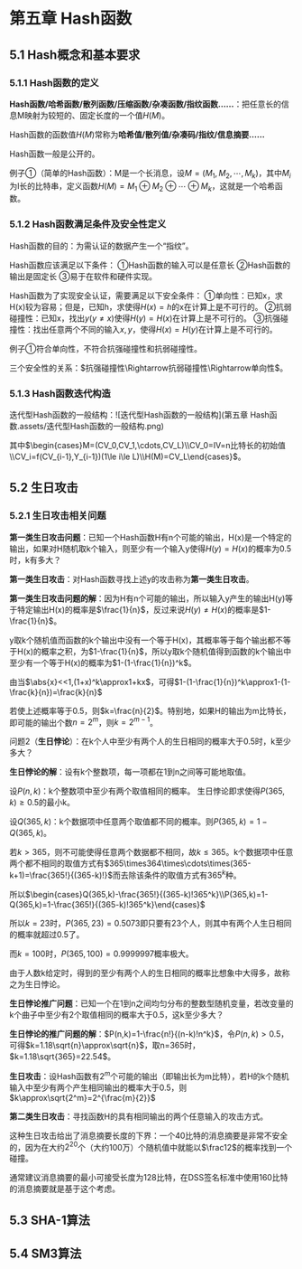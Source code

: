 # 第五章 Hash函数

## 5.1 Hash概念和基本要求

### 5.1.1 Hash函数的定义

**Hash函数/哈希函数/散列函数/压缩函数/杂凑函数/指纹函数……**：把任意长的信息M映射为较短的、固定长度的一个值$H(M)$。

Hash函数的函数值$H(M)$常称为**哈希值/散列值/杂凑码/指纹/信息摘要……**

Hash函数一般是公开的。

例子①（简单的Hash函数）：M是一个长消息，设$M=(M_1,M_2,\cdots,M_k)$，其中$M_i$为l长的比特串，定义函数$H(M)=M_1\oplus M_2\oplus\cdots\oplus M_k$，这就是一个哈希函数。

### 5.1.2 Hash函数满足条件及安全性定义

Hash函数的目的：为需认证的数据产生一个“指纹”。

Hash函数应该满足以下条件：
①Hash函数的输入可以是任意长
②Hash函数的输出是固定长
③易于在软件和硬件实现。

Hash函数为了实现安全认证，需要满足以下安全条件：
①单向性：已知x，求H(x)较为容易；但是，已知h，求使得$H(x)=h$的x在计算上是不可行的。
②抗弱碰撞性：已知x，找出$y(y\neq x)$使得$H(y)=H(x)$在计算上是不可行的。
③抗强碰撞性：找出任意两个不同的输入$x,y$，使得$H(x)=H(y)$在计算上是不可行的。

例子①符合单向性，不符合抗强碰撞性和抗弱碰撞性。

三个安全性的关系：$抗强碰撞性\Rightarrow抗弱碰撞性\Rightarrow单向性$。

### 5.1.3 Hash函数迭代构造

迭代型Hash函数的一般结构：![迭代型Hash函数的一般结构](第五章 Hash函数.assets/迭代型Hash函数的一般结构.png)

其中$\begin{cases}M=(CV_0,CV_1,\cdots,CV_L)\\CV_0=IV=n比特长的初始值\\CV_i=f(CV_{i-1},Y_{i-1})(1\le i\le L)\\H(M)=CV_L\end{cases}$。

## 5.2 生日攻击

### 5.2.1 生日攻击相关问题

**第一类生日攻击问题**：已知一个Hash函数H有n个可能的输出，H(x)是一个特定的输出，如果对H随机取k个输入，则至少有一个输入y使得$H(y)=H(x)$的概率为0.5时，k有多大？

**第一类生日攻击**：对Hash函数寻找上述y的攻击称为**第一类生日攻击**。

**第一类生日攻击问题的解**：因为H有n个可能的输出，所以输入y产生的输出H(y)等于特定输出H(x)的概率是$\frac{1}{n}$，反过来说$H(y)\neq H(x)$的概率是$1-\frac{1}{n}$。

y取k个随机值而函数的k个输出中没有一个等于H(x)，其概率等于每个输出都不等于H(x)的概率之积，为$1-\frac{1}{n}$，所以y取k个随机值得到函数的k个输出中至少有一个等于H(x)的概率为$1-(1-\frac{1}{n})^k$。

由当$\abs{x}<<1,(1+x)^k\approx1+kx$，可得$1-(1-\frac{1}{n})^k\approx1-(1-\frac{k}{n})=\frac{k}{n}$

若使上述概率等于0.5，则$k=\frac{n}{2}$。特别地，如果H的输出为m比特长，即可能的输出个数$n=2^m$，则$k=2^{m-1}$。

问题2（**生日悖论**）：在k个人中至少有两个人的生日相同的概率大于0.5时，k至少多大？

**生日悖论的解**：设有k个整数项，每一项都在1到n之间等可能地取值。

设$P(n,k)$：k个整数项中至少有两个取值相同的概率。 生日悖论即求使得$P(365,k)\ge0.5$的最小k。

设$Q(365,k)$：k个数据项中任意两个取值都不同的概率。则$P(365,k)=1-Q(365,k)$。

若$k\gt365$，则不可能使得任意两个数据都不相同，故$k\le365$。k个数据项中任意两个都不相同的取值方式有$365\times364\times\cdots\times(365-k+1)=\frac{365!}{(365-k)!}$而去除该条件的取值方式有$365^k$种。

所以$\begin{cases}Q(365,k)-\frac{365!}{(365-k)!365^k}\\P(365,k)=1-Q(365,k)=1-\frac{365!}{(365-k)!365^k}\end{cases}$

所以$k=23$时，$P(365,23)=0.5073$即只要有23个人，则其中有两个人生日相同的概率就超过0.5了。

而$k=100$时，$P(365,100)=0.9999997$概率极大。

由于人数k给定时，得到的至少有两个人的生日相同的概率比想象中大得多，故称之为生日悖论。

**生日悖论推广问题**：已知一个在1到n之间均匀分布的整数型随机变量，若改变量的k个曲子中至少有2个取值相同的概率大于0.5，这k至少多大？

**生日悖论的推广问题的解**：$P(n,k)=1-\frac{n!}{(n-k)!n^k}$，令$P(n,k)\gt0.5$，可得$k=1.18\sqrt{n}\approx\sqrt{n}$，取n=365时，$k=1.18\sqrt{365}=22.54$。

**生日攻击**：设Hash函数有$2^m$个可能的输出（即输出长为m比特），若H的k个随机输入中至少有两个产生相同输出的概率大于0.5，则$k\approx\sqrt{2^m}=2^{\frac{m}{2}}$

**第二类生日攻击**：寻找函数H的具有相同输出的两个任意输入的攻击方式。

这种生日攻击给出了消息摘要长度的下界：一个40比特的消息摘要是非常不安全的，因为在大约$2^{20}$个（大约100万）个随机值中就能以$\frac12$的概率找到一个碰撞。

通常建议消息摘要的最小可接受长度为128比特，在DSS签名标准中使用160比特的消息摘要就是基于这个考虑。

## 5.3 SHA-1算法

## 5.4 SM3算法


